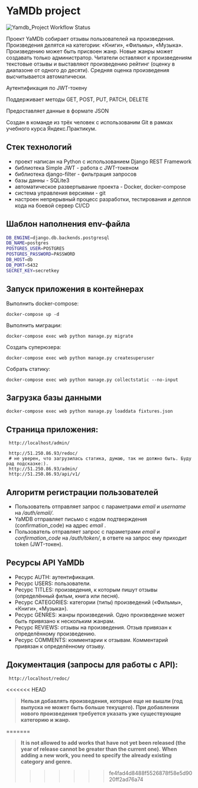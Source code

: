 # YaMDb project

![Yamdb_Project Workflow Status](https://github.com/danilashishkin/yamdb_final/actions/workflows/yamdb_workflow.yml/badge.svg?branch=master&event=push)

Проект YaMDb собирает отзывы пользователей на произведения. Произведения делятся на категории: «Книги», «Фильмы», «Музыка».
Произведению может быть присвоен жанр. Новые жанры может создавать только администратор.
Читатели оставляют к произведениям текстовые отзывы и выставляют произведению рейтинг (оценку в диапазоне от одного до десяти).
Cредняя оценка произведения высчитывается автоматически.


Аутентификация по JWT-токену

Поддерживает методы GET, POST, PUT, PATCH, DELETE

Предоставляет данные в формате JSON

Cоздан в команде из трёх человек с использованим Git в рамках учебного курса Яндекс.Практикум.

## Стек технологий
- проект написан на Python с использованием Django REST Framework
- библиотека Simple JWT - работа с JWT-токеном
- библиотека django-filter - фильтрация запросов
- базы данны - SQLite3
- автоматическое развертывание проекта - Docker, docker-compose
- система управления версиями - git
- настроен непрерывный процесс разработки, тестирования и деплоя кода на боевой сервер CI/CD

## Шаблон наполнения env-файла

```bash
DB_ENGINE=django.db.backends.postgresql
DB_NAME=postgres
POSTGRES_USER=POSTGRES
POSTGRES_PASSWORD=PASSWORD
DB_HOST=db
DB_PORT=5432
SECRET_KEY=secretkey
```

## Запуск приложения в контейнерах

Выполнить docker-compose:

```
docker-compose up -d
```

Выполнить миграции:

```
docker-compose exec web python manage.py migrate
```

Создать суперюзера:

```
docker-compose exec web python manage.py createsuperuser
```

Собрать статику:

```
docker-compose exec web python manage.py collectstatic --no-input
```

## Загрузка базы данными

```
docker-compose exec web python manage.py loaddata fixtures.json
```
## Страница приложения:

```
 http://localhost/admin/

 http://51.250.86.93/redoc/
 # не уверен, что загрузилась статика, думаю, так не должно быть. Буду рад подсказке:).
 http://51.250.86.93/admin/
 http://51.250.86.93/api/v1/
```

## Алгоритм регистрации пользователей
- Пользователь отправляет запрос с параметрами *email* и *username* на */auth/email/*.
- YaMDB отправляет письмо с кодом подтверждения (confirmation_code) на адрес *email* .
- Пользователь отправляет запрос с параметрами *email* и *confirmation_code* на */auth/token/*, в ответе на запрос ему приходит token (JWT-токен).

## Ресурсы API YaMDb

- Ресурс AUTH: аутентификация.
- Ресурс USERS: пользователи.
- Ресурс TITLES: произведения, к которым пишут отзывы (определённый фильм, книга или песня).
- Ресурс CATEGORIES: категории (типы) произведений («Фильмы», «Книги», «Музыка»).
- Ресурс GENRES: жанры произведений. Одно произведение может быть привязано к нескольким жанрам.
- Ресурс REVIEWS: отзывы на произведения. Отзыв привязан к определённому произведению.
- Ресурс COMMENTS: комментарии к отзывам. Комментарий привязан к определённому отзыву.

## Документация (запросы для работы с API):

```
 http://localhost/redoc/
```

<<<<<<< HEAD
>**Нельзя добавлять произведения, которые еще не вышли (год выпуска не может быть больше текущего).**
>**При добавлении нового произведения требуется указать уже существующие категорию и жанр.**

=======
>**It is not allowed to add works that have not yet been released (the year of release cannot be greater than the current one).**
>**When adding a new work, you need to specify the already existing category and genre.**
>>>>>>> fe4fad4d8488f5526878f58e5d9020ff2ad76a74
